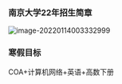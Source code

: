 

### 南京大学22年招生简章

![image-20220114003332999](/home/jackson/snap/typora/46/.config/Typora/typora-user-images/image-20220114003332999.png)



### 寒假目标

COA+计算机网络+英语+高数下册

